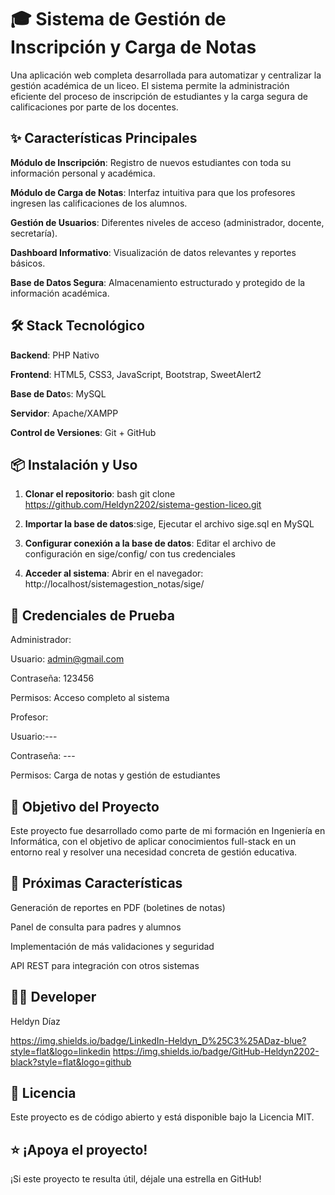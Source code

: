 # 🎓 Sistema de Gestión de Inscripción y Carga de Notas
Una aplicación web completa desarrollada para automatizar y centralizar la gestión académica de un liceo. El sistema permite la administración eficiente del proceso de inscripción de estudiantes y la carga segura de calificaciones por parte de los docentes.

## ✨ Características Principales
**Módulo de Inscripción**: Registro de nuevos estudiantes con toda su información personal y académica.

**Módulo de Carga de Notas**: Interfaz intuitiva para que los profesores ingresen las calificaciones de los alumnos.

**Gestión de Usuarios**: Diferentes niveles de acceso (administrador, docente, secretaría).

**Dashboard Informativo**: Visualización de datos relevantes y reportes básicos.

**Base de Datos Segura**: Almacenamiento estructurado y protegido de la información académica.

## 🛠️ Stack Tecnológico
**Backend**: PHP Nativo

**Frontend**: HTML5, CSS3, JavaScript, Bootstrap, SweetAlert2

**Base de Dato**s: MySQL

**Servidor**: Apache/XAMPP

**Control de Versiones**: Git + GitHub

## 📦 Instalación y Uso
1. **Clonar el repositorio**:
bash git clone https://github.com/Heldyn2202/sistema-gestion-liceo.git

2. **Importar la base de datos**:sige,
   Ejecutar el archivo sige.sql en MySQL

3. **Configurar conexión a la base de datos**:
Editar el archivo de configuración en sige/config/ con tus credenciales

4. **Acceder al sistema**:
Abrir en el navegador: http://localhost/sistemagestion_notas/sige/

## 👤 Credenciales de Prueba
Administrador:

Usuario: admin@gmail.com

Contraseña: 123456

Permisos: Acceso completo al sistema

Profesor:

Usuario:---

Contraseña: ---

Permisos: Carga de notas y gestión de estudiantes

## 🎯 Objetivo del Proyecto
Este proyecto fue desarrollado como parte de mi formación en Ingeniería en Informática, con el objetivo de aplicar conocimientos full-stack en un entorno real y resolver una necesidad concreta de gestión educativa.

## 🔮 Próximas Características
Generación de reportes en PDF (boletines de notas)

Panel de consulta para padres y alumnos

Implementación de más validaciones y seguridad

API REST para integración con otros sistemas

## 👨‍💻 Developer
Heldyn Díaz

https://img.shields.io/badge/LinkedIn-Heldyn_D%25C3%25ADaz-blue?style=flat&logo=linkedin
https://img.shields.io/badge/GitHub-Heldyn2202-black?style=flat&logo=github

## 📄 Licencia
Este proyecto es de código abierto y está disponible bajo la Licencia MIT.

## ⭐ ¡Apoya el proyecto!
¡Si este proyecto te resulta útil, déjale una estrella en GitHub!
